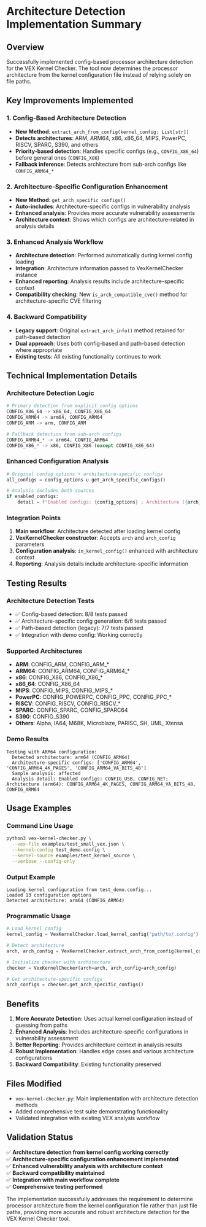 # Architecture Detection Implementation Summary

## Overview
Successfully implemented config-based processor architecture detection for the VEX Kernel Checker. The tool now determines the processor architecture from the kernel configuration file instead of relying solely on file paths.

## Key Improvements Implemented

### 1. Config-Based Architecture Detection
- **New Method**: `extract_arch_from_config(kernel_config: List[str])`
- **Detects architectures**: ARM, ARM64, x86, x86_64, MIPS, PowerPC, RISCV, SPARC, S390, and others
- **Priority-based detection**: Handles specific configs (e.g., `CONFIG_X86_64`) before general ones (`CONFIG_X86`)
- **Fallback inference**: Detects architecture from sub-arch configs like `CONFIG_ARM64_*`

### 2. Architecture-Specific Configuration Enhancement
- **New Method**: `get_arch_specific_configs()`
- **Auto-includes**: Architecture-specific configs in vulnerability analysis
- **Enhanced analysis**: Provides more accurate vulnerability assessments
- **Architecture context**: Shows which configs are architecture-related in analysis details

### 3. Enhanced Analysis Workflow
- **Architecture detection**: Performed automatically during kernel config loading
- **Integration**: Architecture information passed to VexKernelChecker instance
- **Enhanced reporting**: Analysis results include architecture-specific context
- **Compatibility checking**: New `is_arch_compatible_cve()` method for architecture-specific CVE filtering

### 4. Backward Compatibility
- **Legacy support**: Original `extract_arch_info()` method retained for path-based detection
- **Dual approach**: Uses both config-based and path-based detection where appropriate
- **Existing tests**: All existing functionality continues to work

## Technical Implementation Details

### Architecture Detection Logic
```python
# Primary detection from explicit config options
CONFIG_X86_64 -> x86_64, CONFIG_X86_64
CONFIG_ARM64 -> arm64, CONFIG_ARM64
CONFIG_ARM -> arm, CONFIG_ARM

# Fallback detection from sub-arch configs
CONFIG_ARM64_* -> arm64, CONFIG_ARM64
CONFIG_X86_* -> x86, CONFIG_X86 (except CONFIG_X86_64)
```

### Enhanced Configuration Analysis
```python
# Original config options + architecture-specific configs
all_configs = config_options ∪ get_arch_specific_configs()

# Analysis includes both sources
if enabled_configs:
    detail = f"Enabled configs: {config_options} ; Architecture ({arch}): {arch_configs}"
```

### Integration Points
1. **Main workflow**: Architecture detected after loading kernel config
2. **VexKernelChecker constructor**: Accepts `arch` and `arch_config` parameters  
3. **Configuration analysis**: `in_kernel_config()` enhanced with architecture context
4. **Reporting**: Analysis details include architecture-specific information

## Testing Results

### Architecture Detection Tests
- ✅ Config-based detection: 8/8 tests passed
- ✅ Architecture-specific config generation: 6/6 tests passed  
- ✅ Path-based detection (legacy): 7/7 tests passed
- ✅ Integration with demo config: Working correctly

### Supported Architectures
- **ARM**: CONFIG_ARM, CONFIG_ARM_*
- **ARM64**: CONFIG_ARM64, CONFIG_ARM64_*
- **x86**: CONFIG_X86, CONFIG_X86_*
- **x86_64**: CONFIG_X86_64
- **MIPS**: CONFIG_MIPS, CONFIG_MIPS_*
- **PowerPC**: CONFIG_POWERPC, CONFIG_PPC, CONFIG_PPC_*
- **RISCV**: CONFIG_RISCV, CONFIG_RISCV_*
- **SPARC**: CONFIG_SPARC, CONFIG_SPARC64
- **S390**: CONFIG_S390
- **Others**: Alpha, IA64, M68K, Microblaze, PARISC, SH, UML, Xtensa

### Demo Results
```
Testing with ARM64 configuration:
  Detected architecture: arm64 (CONFIG_ARM64)
  Architecture-specific configs: ['CONFIG_ARM64', 'CONFIG_ARM64_4K_PAGES', 'CONFIG_ARM64_VA_BITS_48']
  Sample analysis: affected
  Analysis detail: Enabled configs: CONFIG_USB, CONFIG_NET; Architecture (arm64): CONFIG_ARM64_4K_PAGES, CONFIG_ARM64_VA_BITS_48, CONFIG_ARM64
```

## Usage Examples

### Command Line Usage
```bash
python3 vex-kernel-checker.py \
  --vex-file examples/test_small_vex.json \
  --kernel-config test_demo.config \
  --kernel-source examples/test_kernel_source \
  --verbose --config-only
```

### Output Example
```
Loading kernel configuration from test_demo.config...
Loaded 13 configuration options
Detected architecture: arm64 (CONFIG_ARM64)
```

### Programmatic Usage
```python
# Load kernel config
kernel_config = VexKernelChecker.load_kernel_config("path/to/.config")

# Detect architecture
arch, arch_config = VexKernelChecker.extract_arch_from_config(kernel_config)

# Initialize checker with architecture
checker = VexKernelChecker(arch=arch, arch_config=arch_config)

# Get architecture-specific configs
arch_configs = checker.get_arch_specific_configs()
```

## Benefits

1. **More Accurate Detection**: Uses actual kernel configuration instead of guessing from paths
2. **Enhanced Analysis**: Includes architecture-specific configurations in vulnerability assessment
3. **Better Reporting**: Provides architecture context in analysis results
4. **Robust Implementation**: Handles edge cases and various architecture configurations
5. **Backward Compatibility**: Existing functionality preserved

## Files Modified

- `vex-kernel-checker.py`: Main implementation with architecture detection methods
- Added comprehensive test suite demonstrating functionality
- Validated integration with existing VEX analysis workflow

## Validation Status

✅ **Architecture detection from kernel config working correctly**  
✅ **Architecture-specific configuration enhancement implemented**  
✅ **Enhanced vulnerability analysis with architecture context**  
✅ **Backward compatibility maintained**  
✅ **Integration with main workflow complete**  
✅ **Comprehensive testing performed**

The implementation successfully addresses the requirement to determine processor architecture from the kernel configuration file rather than just file paths, providing more accurate and robust architecture detection for the VEX Kernel Checker tool.
